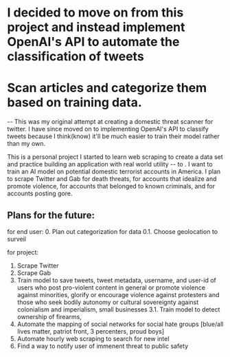 # I decided to move on from this project and instead implement OpenAI's API to automate the classification of tweets

<h1>Scan articles and categorize them based on training data. </h1>

<p>

  -- This was my original attempt at creating a domestic threat scanner for twitter. I have since moved on to implementing OpenAI's API to classify tweets because I think(know) it'll be much easier to train their model rather than my own.
  
This is a personal project I started to learn web scraping to create a data set and practice building an application with real world utility -- to . I want to train an AI model on potential domestic terrorist accounts in America. I plan to scrape Twitter and Gab for death threats, for accounts that idealize and promote violence, for accounts that belonged to known criminals, and for accounts posting gore.</p>

<h2>Plans for the future:</h2>

<p>
for end user:
0. Plan out categorization for data
0.1. Choose geolocation to surveil
  
for project:
1. Scrape Twitter
2. Scrape Gab
3. Train model to save tweets, tweet metadata, username, and user-id of users who post pro-violent content in general or promote violence against minorities, glorify or encourage violence against protesters and those who seek bodily autonomy or cultural sovereignty against colonialism and imperialism, small businesses
3.1. Train model to detect ownership of firearms, 
4. Automate the mapping of social networks for social hate groups [blue/all lives matter, patriot front, 3 percenters, proud boys]
5. Automate hourly web scraping to search for new intel
6. Find a way to notify user of immenent threat to public safety

</p>
